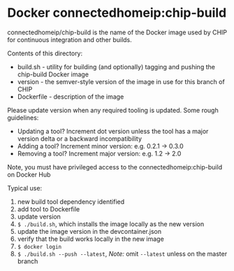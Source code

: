# Docker connectedhomeip:chip-build

connectedhomeip/chip-build is the name of the Docker image used by CHIP for
continuous integration and other builds.

Contents of this directory:

-   build.sh - utility for building (and optionally) tagging and pushing the
    chip-build Docker image
-   version - the semver-style version of the image in use for this branch of
    CHIP
-   Dockerfile - description of the image

Please update version when any required tooling is updated. Some rough
guidelines:

-   Updating a tool? Increment dot version unless the tool has a major version
    delta or a backward incompatibility
-   Adding a tool? Increment minor version: e.g. 0.2.1 -> 0.3.0
-   Removing a tool? Increment major version: e.g. 1.2 -> 2.0

Note, you must have privileged access to the connectedhomeip:chip-build on
Docker Hub

Typical use:

1.  new build tool dependency identified
2.  add tool to Dockerfile
3.  update version
4.  `$ ./build.sh`, which installs the image locally as the new version
5.  update the image version in the devcontainer.json
6.  verify that the build works locally in the new image
7.  `$ docker login`
8.  `$ ./build.sh --push --latest`, _*Note:*_ omit `--latest` unless on the
    master branch
